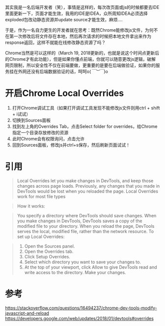 其实我是一名后端开发者（笑），事情是这样的，每次改页面或js的时候都要去IDE里面更新一下，页面才能生效，我用的IDE是IDEA，众所周知IDEA必须选择exploded包改动静态资源并update source才能生效，麻烦....

于是，作为一名自力更生的开发者就在思考：既然Chrome能修改js文件，为何不在第一次修改后将文件存在本地，然后再次请求的时候把本地文件拿出来作为response返回，这样不就能在线修改静态资源了吗？

Chrome当然是可以这样的（March 19, 2018更新的，也就是说这个时间点更新后的Chrome才有此功能），但是如果你懂点前端，你就可以随意更改js逻辑，破解网页限制，所以安全性不仅在前端要做，更重要的是要在后端做验证，如果你的服务挂在外网还没有后端数据验证的话，呵呵o(*￣︶￣*)o
# 开启Chrome Local Overrides
1. 打开Chrome调试工具（如果打开调试工具发现不能修改js文件则用ctrl + shift + i试试）
2. 切换到Sources面板
3. 找到左上角的Overrides Tab，点击Select folder for overrides，给Chrome指定一个目录存放修改的资源
4. 此时Chrome会有权限询问，点击允许
5. 回到Sources面板，修改js并ctrl+s保存，然后刷新页面试试！


# 引用
> Local Overrides let you make changes in DevTools, and keep those changes across page loads. Previously, any changes that you made in DevTools would be lost when you reloaded the page. Local Overrides work for most file types

> How it works:

> You specify a directory where DevTools should save changes. When you make changes in DevTools, DevTools saves a copy of the modified file to your directory.
> When you reload the page, DevTools serves the local, modified file, rather than the network resource.
> To set up Local Overrides:

> 1. Open the Sources panel.
> 2. Open the Overrides tab.
> 3. Click Setup Overrides.
> 4. Select which directory you want to save your changes to.
> 5. At the top of your viewport, click Allow to give DevTools read and write access to the directory.
> Make your changes.

# 参考
https://stackoverflow.com/questions/16494237/chrome-dev-tools-modify-javascript-and-reload
https://developers.google.com/web/updates/2018/01/devtools#overrides
